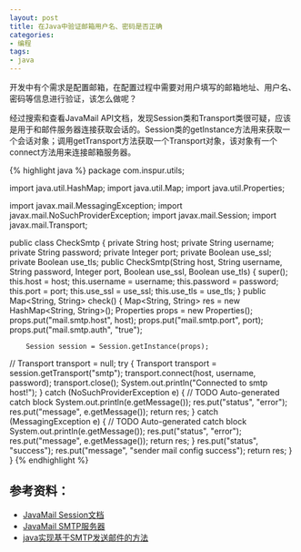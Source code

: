 ```yaml
---
layout: post
title: 在Java中验证邮箱用户名、密码是否正确
categories:
- 编程
tags:
- java
---
```


开发中有个需求是配置邮箱，在配置过程中需要对用户填写的邮箱地址、用户名、密码等信息进行验证，该怎么做呢？

经过搜索和查看JavaMail API文档，发现Session类和Transport类很可疑，应该是用于和邮件服务器连接获取会话的。Session类的getInstance方法用来获取一个会话对象；调用getTransport方法获取一个Transport对象，该对象有一个connect方法用来连接邮箱服务器。

{% highlight java %}
package com.inspur.utils;

import java.util.HashMap;
import java.util.Map;
import java.util.Properties;

import javax.mail.MessagingException;
import javax.mail.NoSuchProviderException;
import javax.mail.Session;
import javax.mail.Transport;

public class CheckSmtp {
    private String host;
    private String username;
    private String password;
    private Integer port;
    private Boolean use_ssl;
    private Boolean use_tls;
    public CheckSmtp(String host, String username, String password, Integer port, Boolean use_ssl, Boolean use_tls) {
        super();
        this.host = host;
        this.username = username;
        this.password = password;
        this.port = port;
        this.use_ssl = use_ssl;
        this.use_tls = use_tls;
    }
    public Map<String, String> check() {
        Map<String, String> res = new HashMap<String, String>();
        Properties props = new Properties();
        props.put("mail.smtp.host", host);
        props.put("mail.smtp.port", port);
        props.put("mail.smtp.auth", "true");

        Session session = Session.getInstance(props);
//        Transport transport = null;
        try {
            Transport transport = session.getTransport("smtp");
            transport.connect(host, username, password);
            transport.close();
            System.out.println("Connected to smtp host!");
        } catch (NoSuchProviderException e) {
            // TODO Auto-generated catch block
            System.out.println(e.getMessage());
            res.put("status", "error");
            res.put("message", e.getMessage());
            return res;
        } catch (MessagingException e) {
            // TODO Auto-generated catch block
            System.out.println(e.getMessage());
            res.put("status", "error");
            res.put("message", e.getMessage());
            return res;
        }
        res.put("status", "success");
        res.put("message", "sender mail config success");
        return res;
    }
}
{% endhighlight %}

## 参考资料：

- [JavaMail Session文档](https://javamail.java.net/nonav/docs/api/javax/mail/Session.html)
- [JavaMail SMTP服务器](http://www.yiibai.com/javamail_api/javamail_api_smtp_servers.html)
- [java实现基于SMTP发送邮件的方法](http://www.jb51.net/article/69597.htm)

